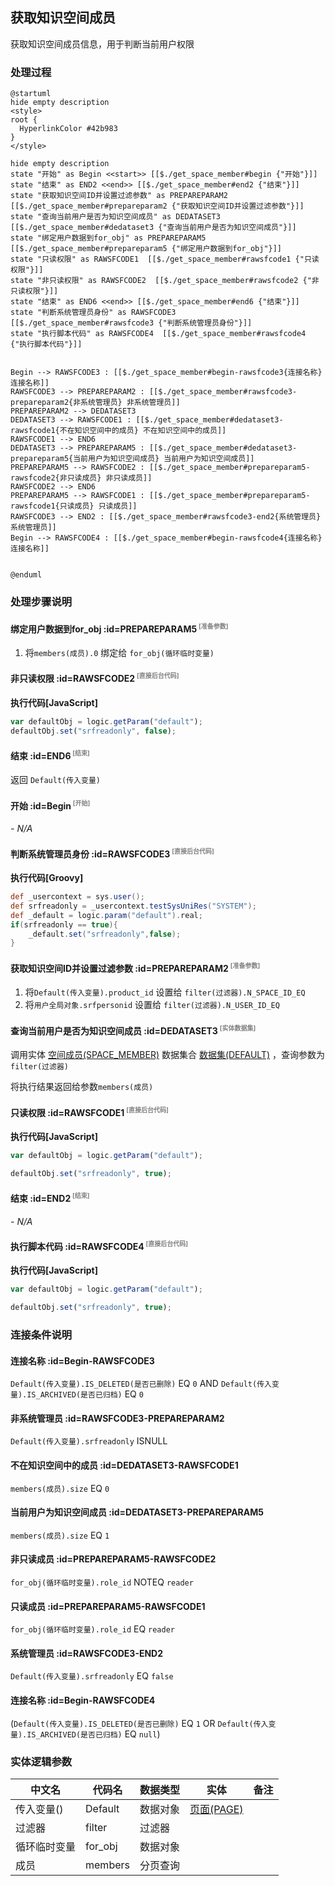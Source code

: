 ## 获取知识空间成员 <!-- {docsify-ignore-all} -->

   获取知识空间成员信息，用于判断当前用户权限

### 处理过程

```plantuml
@startuml
hide empty description
<style>
root {
  HyperlinkColor #42b983
}
</style>

hide empty description
state "开始" as Begin <<start>> [[$./get_space_member#begin {"开始"}]]
state "结束" as END2 <<end>> [[$./get_space_member#end2 {"结束"}]]
state "获取知识空间ID并设置过滤参数" as PREPAREPARAM2  [[$./get_space_member#prepareparam2 {"获取知识空间ID并设置过滤参数"}]]
state "查询当前用户是否为知识空间成员" as DEDATASET3  [[$./get_space_member#dedataset3 {"查询当前用户是否为知识空间成员"}]]
state "绑定用户数据到for_obj" as PREPAREPARAM5  [[$./get_space_member#prepareparam5 {"绑定用户数据到for_obj"}]]
state "只读权限" as RAWSFCODE1  [[$./get_space_member#rawsfcode1 {"只读权限"}]]
state "非只读权限" as RAWSFCODE2  [[$./get_space_member#rawsfcode2 {"非只读权限"}]]
state "结束" as END6 <<end>> [[$./get_space_member#end6 {"结束"}]]
state "判断系统管理员身份" as RAWSFCODE3  [[$./get_space_member#rawsfcode3 {"判断系统管理员身份"}]]
state "执行脚本代码" as RAWSFCODE4  [[$./get_space_member#rawsfcode4 {"执行脚本代码"}]]


Begin --> RAWSFCODE3 : [[$./get_space_member#begin-rawsfcode3{连接名称} 连接名称]]
RAWSFCODE3 --> PREPAREPARAM2 : [[$./get_space_member#rawsfcode3-prepareparam2{非系统管理员} 非系统管理员]]
PREPAREPARAM2 --> DEDATASET3
DEDATASET3 --> RAWSFCODE1 : [[$./get_space_member#dedataset3-rawsfcode1{不在知识空间中的成员} 不在知识空间中的成员]]
RAWSFCODE1 --> END6
DEDATASET3 --> PREPAREPARAM5 : [[$./get_space_member#dedataset3-prepareparam5{当前用户为知识空间成员} 当前用户为知识空间成员]]
PREPAREPARAM5 --> RAWSFCODE2 : [[$./get_space_member#prepareparam5-rawsfcode2{非只读成员} 非只读成员]]
RAWSFCODE2 --> END6
PREPAREPARAM5 --> RAWSFCODE1 : [[$./get_space_member#prepareparam5-rawsfcode1{只读成员} 只读成员]]
RAWSFCODE3 --> END2 : [[$./get_space_member#rawsfcode3-end2{系统管理员} 系统管理员]]
Begin --> RAWSFCODE4 : [[$./get_space_member#begin-rawsfcode4{连接名称} 连接名称]]


@enduml
```


### 处理步骤说明

#### 绑定用户数据到for_obj :id=PREPAREPARAM5<sup class="footnote-symbol"> <font color=gray size=1>[准备参数]</font></sup>



1. 将`members(成员).0` 绑定给  `for_obj(循环临时变量)`

#### 非只读权限 :id=RAWSFCODE2<sup class="footnote-symbol"> <font color=gray size=1>[直接后台代码]</font></sup>



<p class="panel-title"><b>执行代码[JavaScript]</b></p>

```javascript
var defaultObj = logic.getParam("default");
defaultObj.set("srfreadonly", false);
```

#### 结束 :id=END6<sup class="footnote-symbol"> <font color=gray size=1>[结束]</font></sup>



返回 `Default(传入变量)`

#### 开始 :id=Begin<sup class="footnote-symbol"> <font color=gray size=1>[开始]</font></sup>



*- N/A*
#### 判断系统管理员身份 :id=RAWSFCODE3<sup class="footnote-symbol"> <font color=gray size=1>[直接后台代码]</font></sup>



<p class="panel-title"><b>执行代码[Groovy]</b></p>

```groovy
def _usercontext = sys.user();
def srfreadonly = _usercontext.testSysUniRes("SYSTEM");
def _default = logic.param("default").real;
if(srfreadonly == true){
    _default.set("srfreadonly",false);
}
```

#### 获取知识空间ID并设置过滤参数 :id=PREPAREPARAM2<sup class="footnote-symbol"> <font color=gray size=1>[准备参数]</font></sup>



1. 将`Default(传入变量).product_id` 设置给  `filter(过滤器).N_SPACE_ID_EQ`
2. 将`用户全局对象.srfpersonid` 设置给  `filter(过滤器).N_USER_ID_EQ`

#### 查询当前用户是否为知识空间成员 :id=DEDATASET3<sup class="footnote-symbol"> <font color=gray size=1>[实体数据集]</font></sup>



调用实体 [空间成员(SPACE_MEMBER)](module/Wiki/space_member.md) 数据集合 [数据集(DEFAULT)](module/Wiki/space_member#数据集合) ，查询参数为`filter(过滤器)`

将执行结果返回给参数`members(成员)`

#### 只读权限 :id=RAWSFCODE1<sup class="footnote-symbol"> <font color=gray size=1>[直接后台代码]</font></sup>



<p class="panel-title"><b>执行代码[JavaScript]</b></p>

```javascript
var defaultObj = logic.getParam("default");

defaultObj.set("srfreadonly", true);
```

#### 结束 :id=END2<sup class="footnote-symbol"> <font color=gray size=1>[结束]</font></sup>



*- N/A*

#### 执行脚本代码 :id=RAWSFCODE4<sup class="footnote-symbol"> <font color=gray size=1>[直接后台代码]</font></sup>



<p class="panel-title"><b>执行代码[JavaScript]</b></p>

```javascript
var defaultObj = logic.getParam("default");

defaultObj.set("srfreadonly", true);
```


### 连接条件说明
#### 连接名称 :id=Begin-RAWSFCODE3

`Default(传入变量).IS_DELETED(是否已删除)` EQ `0` AND `Default(传入变量).IS_ARCHIVED(是否已归档)` EQ `0`
#### 非系统管理员 :id=RAWSFCODE3-PREPAREPARAM2

`Default(传入变量).srfreadonly` ISNULL
#### 不在知识空间中的成员 :id=DEDATASET3-RAWSFCODE1

`members(成员).size` EQ `0`
#### 当前用户为知识空间成员 :id=DEDATASET3-PREPAREPARAM5

`members(成员).size` EQ `1`
#### 非只读成员 :id=PREPAREPARAM5-RAWSFCODE2

`for_obj(循环临时变量).role_id` NOTEQ `reader`
#### 只读成员 :id=PREPAREPARAM5-RAWSFCODE1

`for_obj(循环临时变量).role_id` EQ `reader`
#### 系统管理员 :id=RAWSFCODE3-END2

`Default(传入变量).srfreadonly` EQ `false`
#### 连接名称 :id=Begin-RAWSFCODE4

(`Default(传入变量).IS_DELETED(是否已删除)` EQ `1` OR `Default(传入变量).IS_ARCHIVED(是否已归档)` EQ `null`)


### 实体逻辑参数

|    中文名   |    代码名    |  数据类型    |  实体   |备注 |
| --------| --------| -------- | -------- | --------   |
|传入变量(<i class="fa fa-check"/></i>)|Default|数据对象|[页面(PAGE)](module/Wiki/article_page.md)||
|过滤器|filter|过滤器|||
|循环临时变量|for_obj|数据对象|||
|成员|members|分页查询|||

